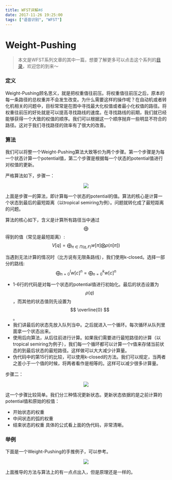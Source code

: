 ```yaml
---
title: WFST详解#6
date: 2017-11-26 19:25:00
tags: ["语音识别", "WFST"]
---
```

# Weight-Pushing

> 本文是WFST系列文章的其中一篇，想要了解更多可以点击这个系列的[目录](https://blog.harryfyodor.xyz/2017/12/10/wfst-catalogue/)，欢迎您的到来～

### 定义
Weight-Pushing顾名思义，就是把权重值往前压。将权重值往前压之后，原本的每一条路径的总权重并不会发生改变。为什么需要这样的操作呢？在自动机或者转化机相关的问题中，目标常常是在图中寻找最大化权值或者最小化权值的路径。将权重往前压的好处就是可以提高寻找路线的速度。在寻找路线的前期，我们就已经能够获得一个大致的权值的顺序。我们可以根据这一个顺序抛弃一些明显不符合的路径。这对于我们寻找路径的效率有了很大的改善。

### 算法
我们可以将整一个Weight-Pushing算法大致等价为两个步骤。第一个步骤是为每一个状态计算一个potential值，第二个步骤是根据每一个状态的potential值进行对权值的更新。

严格算法如下，步骤一：

<img src="potential.png" style="margin-left:50%;transform: translateX(-50%);">

上面是步骤一的算法，即计算每一个状态的potential的值。算法的核心是计算一个状态到最后的最短距离（以tropical semiring为例）。问题就转化成了最短距离的问题。

算法的核心如下，含义是计算所有路径当中通过$$ \bigoplus $$得到的值（常见是最短距离）:
$$ V[q]=\mathop{\bigoplus}_{\pi \in \Pi (q,F)} w[\pi]\bigotimes \rho(n[\pi])$$

当遇到无法计算的情况时（比方说有无限条路线），我们使用k-closed。选择一部分的路线:
$$ \mathop{\bigoplus}_{n=0}^{l}w[c]^{n}=\mathop{\bigoplus}_{n=0}^{k}w[c]^{n} $$

* 1-6行的代码是对每一个状态的potential值进行初始化。最后的状态设置为$$ \rho (q) $$，而其他的状态值则先设置为$$ \overline{0} $$。
* 我们讲最后的状态先放入队列当中。之后就进入一个循环。每次循环从队列里面拿一个状态出来。
* 使用后向算法，从后往前进行计算。如果我们需要进行最短路径的计算（以tropical semiring为例子），我们每一个循环都可以计算一个r值来存储当前状态的到最后状态的最短路径。这样做可以大大减少计算量。
* 伪代码中的第15行的比较，可以使用k-closed的方法。我们可以规定，当两者之差小于一个值的时候，将两者看作是相等的。这样可以减少很多计算量。

步骤二：

<img src="weight-pushing.png" style="margin-left:50%;transform: translateX(-50%);">

这一个步骤比较简单。我们分三种情况更新状态。更新状态依据的是之前计算的potential值和原始的权值：
* 开始状态的权重
* 中间状态的弧的权重
* 结束状态的权重
具体的公式看上面的伪代码，非常清晰。

### 举例
下面是一个Weight-Pushing的手推例子，可以参考。

<img src="hand.jpg" style="margin-left:50%;transform: translateX(-50%);">

上面推导的方法与算法上的有一点点出入，但是原理还是一样的。